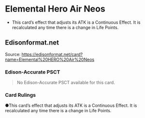 # Elemental Hero Air Neos

*   This card’s effect that adjusts its ATK is a Continuous Effect. It is recalculated any time there is a change in Life Points.

## Edisonformat.net

Source: https://edisonformat.net/card?name=Elemental%20HERO%20Air%20Neos

### Edison-Accurate PSCT

> No Edison-Accurate PSCT available for this card.

### Card Rulings

●This card’s effect that adjusts its ATK is a Continuous Effect. It is recalculated any time there is a change in Life Points.
            